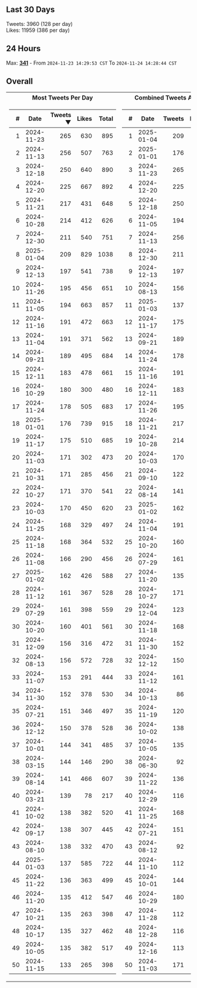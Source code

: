 ## Last 30 Days
Tweets: 3960 (128 per day)\
Likes: 11959 (386 per day)

## 24 Hours
Max: [**341**](../misc/most-tweets_24-hr.csv) - From `2024-11-23 14:29:53 CST` To `2024-11-24 14:28:44 CST`

## Overall
<table>
<tr><th>Most Tweets Per Day</th><th>Combined Tweets And Likes</th></tr><tr><td>


|#|Date|Tweets ▼|Likes|Total|
|--:|--|--:|--:|--:|
|1|2024-11-23|265|630|895|
|2|2024-11-13|256|507|763|
|3|2024-12-18|250|640|890|
|4|2024-12-20|225|667|892|
|5|2024-11-21|217|431|648|
|6|2024-10-28|214|412|626|
|7|2024-12-30|211|540|751|
|8|2025-01-04|209|829|1038|
|9|2024-12-13|197|541|738|
|10|2024-11-26|195|456|651|
|11|2024-11-05|194|663|857|
|12|2024-11-16|191|472|663|
|13|2024-11-04|191|371|562|
|14|2024-09-21|189|495|684|
|15|2024-12-11|183|478|661|
|16|2024-10-29|180|300|480|
|17|2024-11-24|178|505|683|
|18|2025-01-01|176|739|915|
|19|2024-11-17|175|510|685|
|20|2024-11-03|171|302|473|
|21|2024-10-31|171|285|456|
|22|2024-10-27|171|370|541|
|23|2024-10-03|170|450|620|
|24|2024-11-25|168|329|497|
|25|2024-11-18|168|364|532|
|26|2024-11-08|166|290|456|
|27|2025-01-02|162|426|588|
|28|2024-11-12|161|367|528|
|29|2024-07-29|161|398|559|
|30|2024-10-20|160|401|561|
|31|2024-12-09|156|316|472|
|32|2024-08-13|156|572|728|
|33|2024-11-07|153|291|444|
|34|2024-11-30|152|378|530|
|35|2024-07-21|151|346|497|
|36|2024-12-12|150|378|528|
|37|2024-10-01|144|341|485|
|38|2024-03-15|144|146|290|
|39|2024-08-14|141|466|607|
|40|2024-03-21|139|78|217|
|41|2024-10-02|138|382|520|
|42|2024-09-17|138|307|445|
|43|2024-08-10|138|332|470|
|44|2025-01-03|137|585|722|
|45|2024-11-22|136|363|499|
|46|2024-11-20|135|412|547|
|47|2024-10-21|135|263|398|
|48|2024-10-17|135|327|462|
|49|2024-10-05|135|382|517|
|50|2024-11-15|133|265|398|

</td><td>


|#|Date|Tweets|Likes|Total ▼|
|--:|--|--:|--:|--:|
|1|2025-01-04|209|829|1038|
|2|2025-01-01|176|739|915|
|3|2024-11-23|265|630|895|
|4|2024-12-20|225|667|892|
|5|2024-12-18|250|640|890|
|6|2024-11-05|194|663|857|
|7|2024-11-13|256|507|763|
|8|2024-12-30|211|540|751|
|9|2024-12-13|197|541|738|
|10|2024-08-13|156|572|728|
|11|2025-01-03|137|585|722|
|12|2024-11-17|175|510|685|
|13|2024-09-21|189|495|684|
|14|2024-11-24|178|505|683|
|15|2024-11-16|191|472|663|
|16|2024-12-11|183|478|661|
|17|2024-11-26|195|456|651|
|18|2024-11-21|217|431|648|
|19|2024-10-28|214|412|626|
|20|2024-10-03|170|450|620|
|21|2024-09-10|122|495|617|
|22|2024-08-14|141|466|607|
|23|2025-01-02|162|426|588|
|24|2024-11-04|191|371|562|
|25|2024-10-20|160|401|561|
|26|2024-07-29|161|398|559|
|27|2024-11-20|135|412|547|
|28|2024-10-27|171|370|541|
|29|2024-12-04|123|410|533|
|30|2024-11-18|168|364|532|
|31|2024-11-30|152|378|530|
|32|2024-12-12|150|378|528|
|33|2024-11-12|161|367|528|
|34|2024-10-13|86|438|524|
|35|2024-11-19|120|402|522|
|36|2024-10-02|138|382|520|
|37|2024-10-05|135|382|517|
|38|2024-06-30|92|413|505|
|39|2024-11-22|136|363|499|
|40|2024-12-29|116|381|497|
|41|2024-11-25|168|329|497|
|42|2024-07-21|151|346|497|
|43|2024-08-12|92|404|496|
|44|2024-11-10|112|375|487|
|45|2024-10-01|144|341|485|
|46|2024-10-29|180|300|480|
|47|2024-11-28|112|366|478|
|48|2024-12-28|116|359|475|
|49|2024-12-16|113|362|475|
|50|2024-11-03|171|302|473|

</td><tr>
</table>


